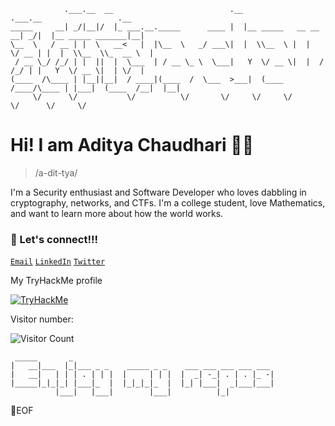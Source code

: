 ```
            .___.__  __                          .__                     .___.__                 .__
_____     __| _/|__|/  |_ ___.__._____      ____ |  |__ _____   __ __  __| _/|  |__ _____ _______|__|
\__  \   / __ | |  \   __<   |  |\__  \   _/ ___\|  |  \\__  \ |  |  \/ __ | |  |  \\__  \\_  __ \  |
 / __ \_/ /_/ | |  ||  |  \___  | / __ \_ \  \___|   Y  \/ __ \|  |  / /_/ | |   Y  \/ __ \|  | \/  |
(____  /\____ | |__||__|  / ____|(____  /  \___  >___|  (____  /____/\____ | |___|  (____  /__|  |__|
     \/      \/           \/          \/       \/     \/     \/           \/      \/     \/
```

# Hi! I am Aditya Chaudhari 🕵️‍♂️

> /a-dit-tya/

I'm a Security enthusiast and Software Developer who loves dabbling in cryptography, networks, and CTFs. I'm a college student, love Mathematics, and want to learn more about how the world works.

### 🔗 Let's connect!!!

[`Email`](mailto:adityapchaudhari@gmail.com) [`LinkedIn`](https://www.linkedin.com/in/adityac4/) [`Twitter`](https://twitter.com/aditya_C24)

My TryHackMe profile

<a href="https://tryhackme.com/p/chaud105"><img src="https://tryhackme-badges.s3.amazonaws.com/chaud105.png" alt="TryHackMe"></a>

Visitor number:

![Visitor Count](https://profile-counter.glitch.me/AdityaC4/count.svg)

```
 _____       _
|   __|___  |_|___ _ _    _____ _ _    ___ ___ ___ ___ ___
|   __|   | | | . | | |  |     | | |  |  _| -_| . | . |_ -|
|_____|_|_|_| |___|_  |  |_|_|_|_  |  |_| |___|  _|___|___|
          |___|   |___|        |___|          |_|
```

💾EOF
